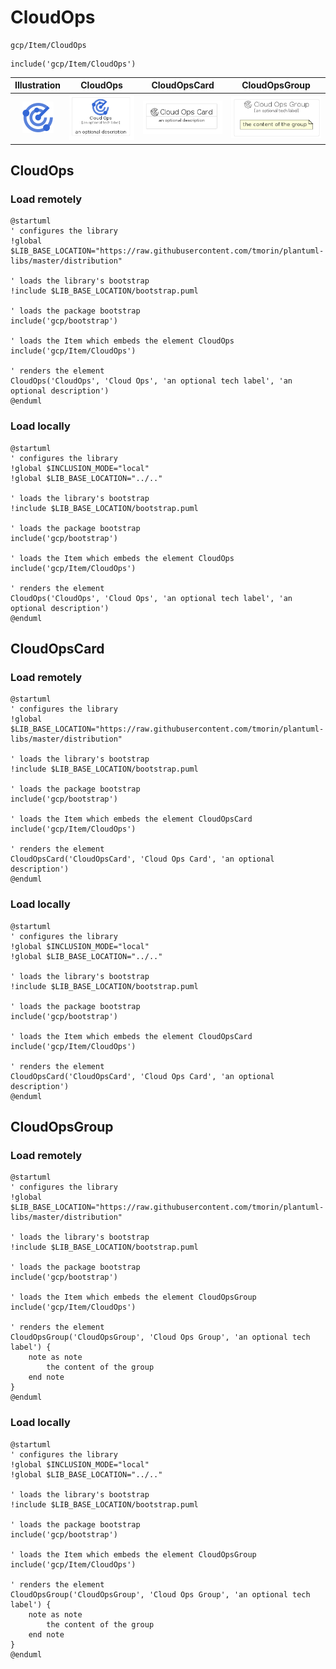 # CloudOps


```text
gcp/Item/CloudOps
```

```text
include('gcp/Item/CloudOps')
```



| Illustration | CloudOps | CloudOpsCard | CloudOpsGroup |
| :---: | :---: | :---: | :---: |
| ![illustration for Illustration](../../gcp/Item/CloudOps.png) | ![illustration for CloudOps](../../gcp/Item/CloudOps.Local.png) | ![illustration for CloudOpsCard](../../gcp/Item/CloudOpsCard.Local.png) | ![illustration for CloudOpsGroup](../../gcp/Item/CloudOpsGroup.Local.png) |




## CloudOps

### Load remotely
```plantuml
@startuml
' configures the library
!global $LIB_BASE_LOCATION="https://raw.githubusercontent.com/tmorin/plantuml-libs/master/distribution"

' loads the library's bootstrap
!include $LIB_BASE_LOCATION/bootstrap.puml

' loads the package bootstrap
include('gcp/bootstrap')

' loads the Item which embeds the element CloudOps
include('gcp/Item/CloudOps')

' renders the element
CloudOps('CloudOps', 'Cloud Ops', 'an optional tech label', 'an optional description')
@enduml
```

### Load locally
```plantuml
@startuml
' configures the library
!global $INCLUSION_MODE="local"
!global $LIB_BASE_LOCATION="../.."

' loads the library's bootstrap
!include $LIB_BASE_LOCATION/bootstrap.puml

' loads the package bootstrap
include('gcp/bootstrap')

' loads the Item which embeds the element CloudOps
include('gcp/Item/CloudOps')

' renders the element
CloudOps('CloudOps', 'Cloud Ops', 'an optional tech label', 'an optional description')
@enduml
```

## CloudOpsCard

### Load remotely
```plantuml
@startuml
' configures the library
!global $LIB_BASE_LOCATION="https://raw.githubusercontent.com/tmorin/plantuml-libs/master/distribution"

' loads the library's bootstrap
!include $LIB_BASE_LOCATION/bootstrap.puml

' loads the package bootstrap
include('gcp/bootstrap')

' loads the Item which embeds the element CloudOpsCard
include('gcp/Item/CloudOps')

' renders the element
CloudOpsCard('CloudOpsCard', 'Cloud Ops Card', 'an optional description')
@enduml
```

### Load locally
```plantuml
@startuml
' configures the library
!global $INCLUSION_MODE="local"
!global $LIB_BASE_LOCATION="../.."

' loads the library's bootstrap
!include $LIB_BASE_LOCATION/bootstrap.puml

' loads the package bootstrap
include('gcp/bootstrap')

' loads the Item which embeds the element CloudOpsCard
include('gcp/Item/CloudOps')

' renders the element
CloudOpsCard('CloudOpsCard', 'Cloud Ops Card', 'an optional description')
@enduml
```

## CloudOpsGroup

### Load remotely
```plantuml
@startuml
' configures the library
!global $LIB_BASE_LOCATION="https://raw.githubusercontent.com/tmorin/plantuml-libs/master/distribution"

' loads the library's bootstrap
!include $LIB_BASE_LOCATION/bootstrap.puml

' loads the package bootstrap
include('gcp/bootstrap')

' loads the Item which embeds the element CloudOpsGroup
include('gcp/Item/CloudOps')

' renders the element
CloudOpsGroup('CloudOpsGroup', 'Cloud Ops Group', 'an optional tech label') {
    note as note
        the content of the group
    end note
}
@enduml
```

### Load locally
```plantuml
@startuml
' configures the library
!global $INCLUSION_MODE="local"
!global $LIB_BASE_LOCATION="../.."

' loads the library's bootstrap
!include $LIB_BASE_LOCATION/bootstrap.puml

' loads the package bootstrap
include('gcp/bootstrap')

' loads the Item which embeds the element CloudOpsGroup
include('gcp/Item/CloudOps')

' renders the element
CloudOpsGroup('CloudOpsGroup', 'Cloud Ops Group', 'an optional tech label') {
    note as note
        the content of the group
    end note
}
@enduml
```

